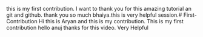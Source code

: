 this is my first contribution. I want to thank you for this amazing tutorial an git and github. thank you so much bhaiya.this is very helpful session.# First-Contribution
Hi this is Aryan and this is my contribution.
This is my first contribution
hello anuj thanks for this video. Very Helpful

